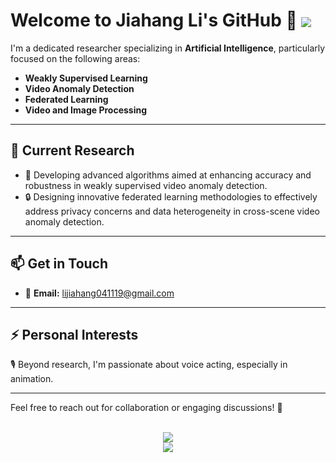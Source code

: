 # Welcome to Jiahang Li's GitHub 👋 <a href="https://komarev.com/ghpvc/?username=rekkles2&abbreviated=true" target="_blank"><img align="center" src="https://komarev.com/ghpvc/?username=rekkles2&abbreviated=true"/></a>

I'm a dedicated researcher specializing in **Artificial Intelligence**, particularly focused on the following areas:

-  **Weakly Supervised Learning**
-  **Video Anomaly Detection**
-  **Federated Learning**
-  **Video and Image Processing**

---

## 🔭 Current Research

- 🚀 Developing advanced algorithms aimed at enhancing accuracy and robustness in weakly supervised video anomaly detection.
- 🔒 Designing innovative federated learning methodologies to effectively address privacy concerns and data heterogeneity in cross-scene video anomaly detection.

---

## 📫 Get in Touch

- 📧 **Email:** [lijiahang041119@gmail.com](mailto:lijiahang041119@gmail.com)

---

## ⚡ Personal Interests

🎙️ Beyond research, I'm passionate about voice acting, especially in animation.

---

Feel free to reach out for collaboration or engaging discussions! 🚀

<div align="center">
  <br clear="both"/>
  
 <img align="center" src="https://github-readme-stats.vercel.app/api?username=rekkles2&locale=en&line_height=33&show_icons=true&hide=prs&theme=dracula&rank_icon=github"/>
  <div ><img  src="https://github-profile-trophy.vercel.app/?username=rekkles2&theme=gruvbox&row=1&column=5&no-frame=true&no-bg=true" /><br/></div>
</div>
